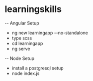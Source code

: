 # learningskills

-- Angular Setup
* ng new learningapp --no-standalone
* type scss
* cd learningapp
* ng serve

-- Node Setup
* install a postgresql setup
* node index.js